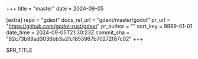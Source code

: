+++
title = "master"
date = 2024-09-05

[extra]
repo = "gdext"
docs_rel_url = "gdext/master/godot"
pr_url = "https://github.com/godot-rust/gdext"
pr_author = ""
sort_key = 9999-01-01
date_time = 2024-09-05T21:30:23Z
commit_sha = "92c73b89ad3036bb3a2fc1855967b70272f87c02"
+++

$PR_TITLE
